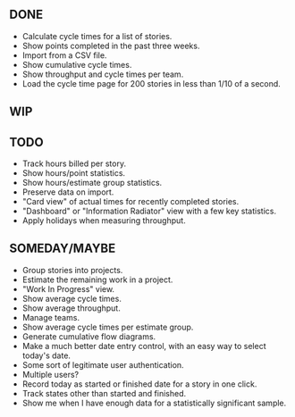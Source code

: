 DONE
----
* Calculate cycle times for a list of stories.
* Show points completed in the past three weeks.
* Import from a CSV file.
* Show cumulative cycle times.
* Show throughput and cycle times per team.
* Load the cycle time page for 200 stories in less than 1/10 of a second.

WIP
---

TODO
----
* Track hours billed per story.
* Show hours/point statistics.
* Show hours/estimate group statistics.
* Preserve data on import.
* "Card view" of actual times for recently completed stories.
* "Dashboard" or "Information Radiator" view with a few key statistics.
* Apply holidays when measuring throughput.

SOMEDAY/MAYBE
-------------
* Group stories into projects.
* Estimate the remaining work in a project.
* "Work In Progress" view.
* Show average cycle times.
* Show average throughput.
* Manage teams.
* Show average cycle times per estimate group.
* Generate cumulative flow diagrams.
* Make a much better date entry control, with an easy way to select today's date.
* Some sort of legitimate user authentication.
* Multiple users?
* Record today as started or finished date for a story in one click.
* Track states other than started and finished.
* Show me when I have enough data for a statistically significant sample.
